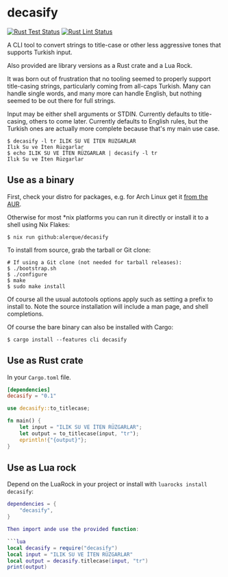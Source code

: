 # decasify

[![Rust Test Status](https://img.shields.io/github/actions/workflow/status/alerque/decasify/rust_test.yml?branch=master&label=Rust+Test&logo=Rust)](https://github.com/alerque/decasify/actions?workflow=Rust+Test)
[![Rust Lint Status](https://img.shields.io/github/actions/workflow/status/alerque/decasify/rust_lint.yml?branch=master&label=Rust+Lint&logo=Rust)](https://github.com/alerque/decasify/actions?workflow=Rust+Lint)

A CLI tool to convert strings to title-case or other less aggressive tones that supports Turkish input.

Also provided are library versions as a Rust crate and a Lua Rock.

It was born out of frustration that no tooling seemed to properly support title-casing strings, particularly coming from all-caps Turkish.
Many can handle single words, and many more can handle English, but nothing seemed to be out there for full strings.

Input may be either shell arguments or STDIN.
Currently defaults to title-casing, others to come later.
Currently defaults to English rules, but the Turkish ones are actually more complete because that's my main use case.

``` console
$ decasify -l tr ILIK SU VE İTEN RÜZGARLAR
Ilık Su ve İten Rüzgarlar
$ echo ILIK SU VE İTEN RÜZGARLAR | decasify -l tr
Ilık Su ve İten Rüzgarlar
```

## Use as a binary

First, check your distro for packages, e.g. for Arch Linux get it [from the AUR](https://aur.archlinux.org/packages/decasify).

Otherwise for most *nix platforms you can run it directly or install it to a shell using Nix Flakes:

``` console
$ nix run github:alerque/decasify
```

To install from source, grab the tarball or Git clone:

```console
# If using a Git clone (not needed for tarball releases):
$ ./bootstrap.sh
$ ./configure
$ make
$ sudo make install
```
Of course all the usual autotools options apply such as setting a prefix to install to.
Note the source installation will include a man page, and shell completions.

Of course the bare binary can also be installed with Cargo:

```console
$ cargo install --features cli decasify
```

## Use as Rust crate

In your `Cargo.toml` file.

```toml
[dependencies]
decasify = "0.1"
```

```rust
use decasify::to_titlecase;

fn main() {
    let input = "ILIK SU VE İTEN RÜZGARLAR";
    let output = to_titlecase(input, "tr");
    eprintln!{"{output}"};
}
```

## Use as Lua rock

Depend on the LuaRock in your project or install with `luarocks install decasify`:

```lua
dependencies = {
    "decasify",
}

Then import ande use the provided function:

```lua
local decasify = require("decasify")
local input = "ILIK SU VE İTEN RÜZGARLAR"
local output = decasify.titlecase(input, "tr")
print(output)
```
